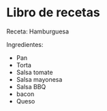 # Libro de recetas

Receta: Hamburguesa

Ingredientes:

- Pan
- Torta
- Salsa tomate
- Salsa mayonesa
- Salsa BBQ
- bacon
- Queso

